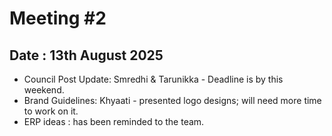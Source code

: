 # Meeting #2
## Date : 13th August 2025

- Council Post Update: Smredhi & Tarunikka - Deadline is by this weekend.
- Brand Guidelines: Khyaati - presented logo designs; will need more time to work on it.
- ERP ideas : has been reminded to the team.
